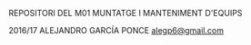 REPOSITORI DEL M01
MUNTATGE I MANTENIMENT D'EQUIPS 

2016/17
ALEJANDRO GARCÍA PONCE
alegp6@gmail.com
